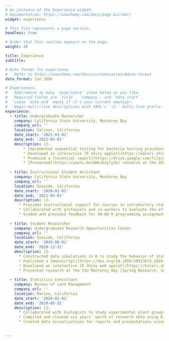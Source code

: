 ```yaml
---
# An instance of the Experience widget.
# Documentation: https://wowchemy.com/docs/page-builder/
widget: experience

# This file represents a page section.
headless: true

# Order that this section appears on the page.
weight: 40

title: Experience
subtitle:

# Date format for experience
#   Refer to https://wowchemy.com/docs/customization/#date-format
date_format: Jan 2006

# Experiences.
#   Add/remove as many `experience` items below as you like.
#   Required fields are `title`, `company`, and `date_start`.
#   Leave `date_end` empty if it's your current employer.
#   Begin multi-line descriptions with YAML's `|2-` multi-line prefix.
experience:
  - title: Undergraduate Researcher
    company: California State University, Monterey Bay
    company_url: ''
    location: Salinas, California
    date_start: '2021-01-01'
    date_end: '2021-05-01'
    description: |2-
        * Implemented sequential testing for bacteria testing procedures at local farms, which reduced sample sizes and improved efficiency up to 87%
        * Developed an interactive [R Shiny applet](https://kalari.shinyapps.io/SPRT/) that guides users through their statistical analysis
        * Produced a [technical report](https://drive.google.com/file/d/1TUeJkhX2tuO7torrmeWhVP0KJaZ0Ls-l/view?usp=sharing) that outlined statistical methodology, simulation results, and applied examples
        * [Presented](https://youtu.be/6Whvbzyly3k) research at the 2021 CSUMB Math/Stat Capstone Festival
        
  - title: Instructional Student Assistant
    company: California State University, Monterey Bay
    company_url: ''
    location: Seaside, California
    date_start: '2020-01-01'
    date_end: '2021-05-01'
    description: |2-
      * Provided instructional support for courses in introductory statistics and generalized linear models
      * Collaborated with professors and co-workers to evaluate the efficiency and accuracy of student work 
      * Graded and provided feedback for 40-80 R programming assignments weekly
      
  - title: Student Researcher
    company: Undergraduate Research Opportunities Center
    company_url: ''
    location: Seaside, California
    date_start: '2019-06-01'
    date_end: '2020-12-31'
    description: |2-
      * Constructed data simulations in R to study the behavior of statistical methods
      * Published a [manuscript](https://doi.org/10.1080/1091367X.2020.1853130) on the application of Bayesian statistics to measurement comparison studies
      * Developed an interactive [R Shiny web applet](https://kalari.shinyapps.io/BBAA/) that produces analysis results, interpretations, and visualizations 
      * Presented research at the CSU Monterey Bay [Spring Research, Scholarship, & Creative Activity Showcase](https://csumb.edu/uroc/research-scholarship-creative-activity-spring-showcase-0)
      
  - title: Statistics Consultant
    company: Bureau of Land Management
    company_url: ''
    location: Marina, California
    date_start: '2020-02-01'
    date_end: '2020-05-31'
    description: |2-
      * Collaborated with biologists to study experimental plant groups using nonparametric statistics
      * Compiled and cleaned six years’ worth of research data using R and Excel
      * Created data visualizations for reports and presentations using ggplot2
  

---
```

